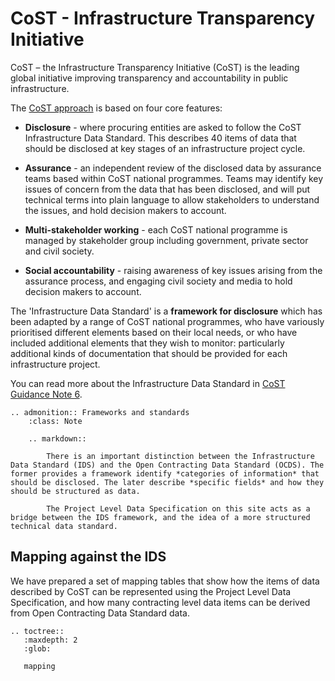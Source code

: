 # CoST - Infrastructure Transparency Initiative


CoST – the Infrastructure Transparency Initiative (CoST) is the leading global initiative improving transparency and accountability in public infrastructure.

The [CoST approach](http://infrastructuretransparency.org/our-approach/) is based on four core features:

* **Disclosure** - where procuring entities are asked to follow the CoST Infrastructure Data Standard. This describes 40 items of data that should be disclosed at key stages of an infrastructure project cycle.

* **Assurance** -  an independent review of the disclosed data by assurance teams based within CoST national programmes. Teams may identify key issues of concern from the data that has been disclosed, and will put technical terms into plain language to allow stakeholders to understand the issues, and hold decision makers to account. 

* **Multi-stakeholder working** - each CoST national programme is managed by stakeholder group including government, private sector and civil society.

* **Social accountability** - raising awareness of key issues arising from the assurance process, and engaging civil society and media to hold decision makers to account. 

The 'Infrastructure Data Standard' is a **framework for disclosure** which has been adapted by a range of CoST national programmes, who have variously prioritised different elements based on their local needs, or who have included additional elements that they wish to monitor: particularly additional kinds of documentation that should be provided for each infrastructure project.

You can read more about the Infrastructure Data Standard in [CoST Guidance Note 6](http://infrastructuretransparency.org/resource/guidance-note-6-designing-a-disclosure-process/). 

```eval_rst
.. admonition:: Frameworks and standards
    :class: Note

    .. markdown:: 

        There is an important distinction between the Infrastructure Data Standard (IDS) and the Open Contracting Data Standard (OCDS). The former provides a framework identify *categories of information* that should be disclosed. The later describe *specific fields* and how they should be structured as data. 

        The Project Level Data Specification on this site acts as a bridge between the IDS framework, and the idea of a more structured technical data standard. 

```

## Mapping against the IDS 

We have prepared a set of mapping tables that show how the items of data described by CoST can be represented using the Project Level Data Specification, and how many contracting level data items can be derived from Open Contracting Data Standard data. 

```eval_rst
.. toctree::
   :maxdepth: 2
   :glob:

   mapping
```
